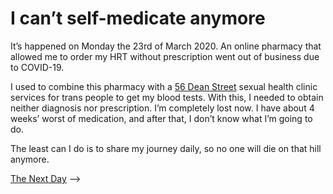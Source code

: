 # I can’t self-medicate anymore
<time datetime="2020-03-24"/>

It’s happened on Monday the 23rd of March 2020. An online pharmacy that allowed
me to order my HRT without prescription went out of business due to COVID-19.

I used to combine this pharmacy with a [56 Dean Street][56T] sexual health clinic
services for trans people to get my blood tests. With this, I needed to obtain
neither diagnosis nor prescription.
I’m completely lost now. I have about 4 weeks’ worst of medication, and after
that, I don’t know what I’m going to do.

The least can I do is to share my journey daily, so no one will die on that
hill anymore.

[The Next Day][] ⟶

[The Next Day]: <https://yottatsa.name/Activism/the-next-day.html>
[56T]: <https://dean.st/56t/>
